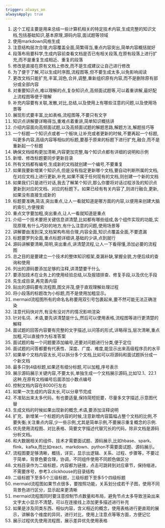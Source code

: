 ```yaml
---
trigger: always_on
alwaysApply: true
---
```


1. 这个工程主要是用来总结一些计算机相关的特定技术内容,生成完整的知识文档,包括基础知识,基本原理,源码内容,面试题等领域
2. 使用markdown风格生成
2. 注意结构层次合理,内容覆盖全面,简繁得当,重点内容突出,简单内容概括就好
3. 段落布局要科学,生成内容前查看文档是否已有相关段落,在原有段落上进行扩充,而不是重复生成相近、重复的段落
4. 修改是直接在原有文档上修改,而不是生成建议让自己进行修改
5. 为了便于了解,可以生成时序图,流程图等,但不要生成太多,以免影响阅读
6. 更改文档只能扩充,丰富,润色,合并,调整,重新组织原有内容,而不是删除原有部分或全部内容
7. 对重要知识点,难以理解的点,复杂知识点,高频面试题等,可以着重讲解,最好配上流程图等便于理解
8. 补充内容要有关联,发散,对比,总结,以及使用上有哪些注意的问题,以及使用场景等
9. 展现形式要丰富,比如表格,流程图等,不要只有文字
10. 知识点讲解要详略得当,重难点着重讲,简单知识概括讲
11. 介绍内容面向高频面试题,以及高频面试题的解题思路,解题方法,解题技巧等
12. 一个标题一个知识点或者一个板块,让补充或者更新的时候,不要再起一个标题,叫更多内容,高级内容等相似的标题,要基于原来的标题下进行扩充,融合,而不是重新起一个标题
13. 确保文档结构更加清晰,内容更加完整,每个知识点都有详细的说明和示例
14. 新增、修改标题要同步更新目录
15. 所有文档都有编号,生成新的文档就创建一个编号,不要重复
16. 如果我要新增某个知识点,但是没有指定更新哪个文档,要自动判断所属的文档,在对应文档上进行更新,补充,如果不属于任何现有的文档,则创建一个新的文档
17. 如果我们只是进行对话,我去了解某个知识,那么你要将对话过程涉及的知识点更新到对应的文档、对应的标题下。如果已经有有关内容了,则进行融合,更新,如果没有直接生成新的
18. 标题要准确,简洁,突出重点,让人一看就知道是哪方面的内容,以便用来创建大脑的索引,方便搜索
19. 重点文字要加粗,突出重点,让人一看就知道是重点
20. 介绍一个技术要把关键信息讲清楚,比如都有哪些组成,各个组件实现的功能,实现原理,有什么巧妙的地方,有什么注意的问题,使用场景等
21. 讲解要由浅到深,文档架构布局合理,内容全面,知识点覆盖全面,不要遗漏
22. 标题要罗列全面,重点标题详细讲,基础的少讲,点到就行
23. 源码讲解要清晰,简明,突出重点,讲清楚流程,让人一下看得懂,添加必要的流程图
24. 总之目的是要建立一个技术的整体知识框架,查漏补缺,掌握全貌,方便后续的查询和使用
25. 列出的源码要添加足够的注释,讲清楚要干什么
26. 要添加技术在业务上的使用经验总结,以及报错排查、修复手段,以及优化手段
27. 先生成目录,再完善内容
28. 贴出的源码要有流程图,图文并茂,便于直观理解处理过程
29. 将小段落的标题改为小标题,而不是使用加粗显示。
30. mermaid流程图所有的命名名称要用双引号包裹起来,要不然可能无法正确渲染
31. 注意代码快对齐,有没有没对齐的情况影响渲染
32. 针对名词、术语,要先讲清楚是什么,然后可以使用表格,流程图等进行更清楚的解释
33. 面试题的回答内容要有完整的文字描述,以问答的形式,详略得当,层次清晰,重点加粗,可以直接作为标准答案
34. 面试题的每一个问题要添加编号,还要对问题进行分类,便于定位
35. 面试题的问答都要有代表性、深度、广度、难度,能显示出来高级程序员的水平
36. 如果单个文档内容太长,可以拆分多个文档,比如可以将源码和面试题拆分成一个新文档
37. 最多只到4级标题,如果还有细分标题,可以加粗,序号表示
38. 展示源码展示关键内容,不要太长,单独生成一个文档展示源码,比如12.1、22.1这种,在原有文档编号后面添加小数点编号
39. 控制文档内容在8000行左右
40. 如果一次生成的内容太长,可以分章节完成
42. 不准贴出来太多代码，有也要适量,保持简短扼要，尽量多文字描述,示意图代替
43. 生成文档的时候如果出现新的概念,术语,要添加注释说明
44. 扩充、新增某一个标题的内容的时候,注意新增内容篇幅占整个文档的比例,不要失衡;关注重点内容,少一些示例,尤其是简单示例,不要展示重复概念的示例.
45. 优先使用流程图、对比表格、简要文字描述代替冗长的代码，除非文档是源码分析文档。
46. 和大数据相关的组件、技术才需要面试题、源码展示,比如hbase、spark、flink、kafka,而比如react、markdown、python不需要面试题、源码展示。
47. 流程图要足够清晰，概括，详实，显示出逻辑、关系、过程、步骤等，不要过于简单，背景色要合理，协调，不同组件使用不同颜色做区分
48. 文档目录作为二级标题，内容都为链接，点击可跳转到对应章节，保持缩进，不需要序号，参考3.clickhouse的目录结构
49. 二级标题下至多5个三级标题，三级标题下至多5个四级标题
50. mermaid流程图如果节点很多，要按照功能，关系划分成若干子图，使用不同背景色进行区分，显示起来更清晰
51. mermaid流程图同时要注意控制节点数量和布局，避免节点太多导致渲染出来文字太小显示不清楚，可以在连接线上添加更多描述进行补充
52. 如果是涉及同类东西、相似内容，含义相近的概念，使用表格进行更直观的展示，讲解各个维度的异同，进行对比，使用上注意点等等方面，方便记忆
53. 展示过程优先使用流程图，展示差异优先使用表格

